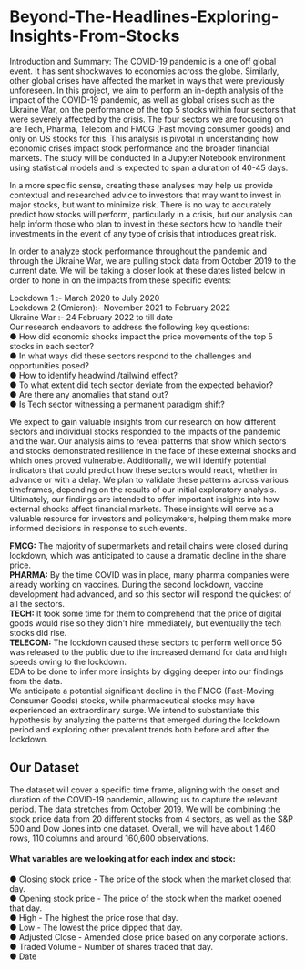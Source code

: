 # Beyond-The-Headlines-Exploring-Insights-From-Stocks
Introduction and Summary:
The COVID-19 pandemic is a one off global event. It has sent shockwaves to economies across the globe. Similarly, other global crises have affected the market in ways that were previously unforeseen. In this project, we aim to perform an in-depth analysis of the impact of the COVID-19 pandemic, as well as global crises such as the Ukraine War, on the performance of the top 5 stocks within four sectors that were severely affected by the crisis. The four sectors we are focusing on are Tech, Pharma, Telecom and FMCG (Fast moving consumer goods) and only on US stocks for this. This analysis is pivotal in understanding how economic crises impact stock performance and the broader financial markets. The study will be conducted in a Jupyter Notebook environment using statistical models and is expected to span a duration of 40-45 days.  

In a more specific sense, creating these analyses may help us provide contextual and researched advice to investors that may want to invest in major stocks, but want to minimize risk. There is no way to accurately predict how stocks will perform, particularly in a crisis, but our analysis can help inform those who plan to invest in these sectors how to handle their investments in the event of any type of crisis that introduces great risk.  

In order to analyze stock performance throughout the pandemic and through the Ukraine War, we are pulling stock data from October 2019 to the current date. We will be taking a closer look at these dates listed below in order to hone in on the impacts from these specific events:  

Lockdown 1 :- March 2020 to July 2020  
Lockdown 2 (Omicron):- November 2021 to February 2022  
Ukraine War :- 24 February 2022 to till date  
Our research endeavors to address the following key questions:  
● How did economic shocks impact the price movements of the top 5 stocks in each sector?  
● In what ways did these sectors respond to the challenges and opportunities posed?  
● How to identify headwind /tailwind effect?  
● To what extent did tech sector deviate from the expected behavior?  
● Are there any anomalies that stand out?  
● Is Tech sector witnessing a permanent paradigm shift?  

We expect to gain valuable insights from our research on how different sectors and individual stocks responded to the impacts of the pandemic and the war. Our analysis aims to reveal patterns that show which sectors and stocks demonstrated resilience in the face of these external shocks and which ones proved vulnerable. Additionally, we will identify potential indicators that could predict how these sectors would react, whether in advance or with a delay. We plan to validate these patterns across various timeframes, depending on the results of our initial exploratory analysis. Ultimately, our findings are intended to offer important insights into how external shocks affect financial markets. These insights will serve as a valuable resource for investors and policymakers, helping them make more informed decisions in response to such events.  

**FMCG:** The majority of supermarkets and retail chains were closed during lockdown, which was anticipated to cause a dramatic decline in the share price.  
**PHARMA:** By the time COVID was in place, many pharma companies were already working on vaccines. During the second lockdown, vaccine development had advanced, and so this sector will respond the quickest of all the sectors.  
**TECH:** It took some time for them to comprehend that the price of digital goods would rise so they didn't hire immediately, but eventually the tech stocks did rise.  
**TELECOM:** The lockdown caused these sectors to perform well once 5G was released to the public due to the increased demand for data and high speeds owing to the lockdown.  
EDA to be done to infer more insights by digging deeper into our findings from the data.  
We anticipate a potential significant decline in the FMCG (Fast-Moving Consumer Goods) stocks, while pharmaceutical stocks may have experienced an extraordinary surge. We intend to substantiate this hypothesis by analyzing the patterns that emerged during the lockdown period and exploring other prevalent trends both before and after the lockdown.  


## Our Dataset  
The dataset will cover a specific time frame, aligning with the onset and duration of the COVID-19 pandemic, allowing us to capture the relevant period. The data stretches from October 2019. We will be combining the stock price data from 20 different stocks from 4 sectors, as well as the S&P 500 and Dow Jones into one dataset. Overall, we will have about 1,460 rows, 110 columns and around 160,600 observations.  
#### What variables are we looking at for each index and stock:  
● Closing stock price - The price of the stock when the market closed that day.  
● Opening stock price - The price of the stock when the market opened that day.  
● High - The highest the price rose that day.  
● Low - The lowest the price dipped that day.  
● Adjusted Close - Amended close price based on any corporate actions.  
● Traded Volume - Number of shares traded that day.  
● Date  
